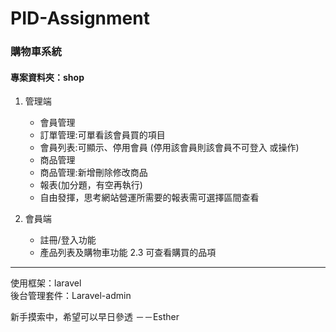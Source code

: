 # PID-Assignment

### 購物車系統
#### 專案資料夾：shop


1. 管理端
    * 會員管理
    * 訂單管理:可單看該會員買的項目
    * 會員列表:可顯示、停用會員 (停用該會員則該會員不可登入 或操作)
    * 商品管理
    * 商品管理:新增刪除修改商品
    * 報表(加分題，有空再執行)
    * 自由發揮，思考網站營運所需要的報表需可選擇區間查看


2. 會員端
    * 註冊/登入功能
    * 產品列表及購物車功能 2.3 可查看購買的品項

***

使用框架：laravel <br>
後台管理套件：Laravel-admin


新手摸索中，希望可以早日參透 －－Esther

